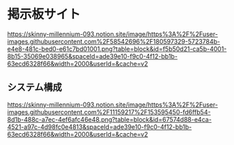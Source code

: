 # 掲示板サイト
https://skinny-millennium-093.notion.site/image/https%3A%2F%2Fuser-images.githubusercontent.com%2F58542696%2F180597329-5723784b-e4e8-481c-bed0-e61c7bd01001.png?table=block&id=f5b50d21-ca5b-4001-8b15-35069e038965&spaceId=ade39e10-f9c0-4f12-bb1b-63ecd6328f66&width=2000&userId=&cache=v2

## システム構成
https://skinny-millennium-093.notion.site/image/https%3A%2F%2Fuser-images.githubusercontent.com%2F11159217%2F153595450-fd6ffb54-8d1b-488c-a7ec-4ef6afc46e48.png?table=block&id=67574d88-e4ca-4521-a97c-4d98fc0e4813&spaceId=ade39e10-f9c0-4f12-bb1b-63ecd6328f66&width=2000&userId=&cache=v2
